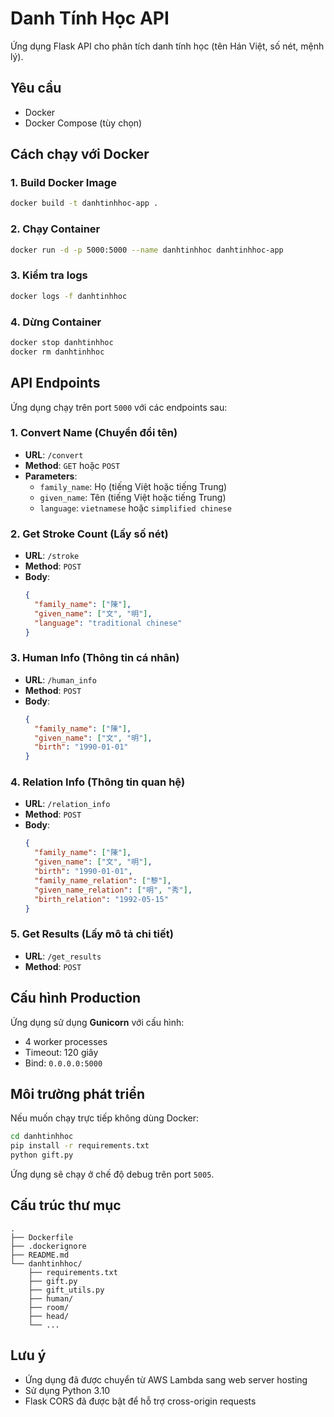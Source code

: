 # Danh Tính Học API

Ứng dụng Flask API cho phân tích danh tính học (tên Hán Việt, số nét, mệnh lý).

## Yêu cầu

- Docker
- Docker Compose (tùy chọn)

## Cách chạy với Docker

### 1. Build Docker Image

```bash
docker build -t danhtinhhoc-app .
```

### 2. Chạy Container

```bash
docker run -d -p 5000:5000 --name danhtinhhoc danhtinhhoc-app
```

### 3. Kiểm tra logs

```bash
docker logs -f danhtinhhoc
```

### 4. Dừng Container

```bash
docker stop danhtinhhoc
docker rm danhtinhhoc
```

## API Endpoints

Ứng dụng chạy trên port `5000` với các endpoints sau:

### 1. Convert Name (Chuyển đổi tên)
- **URL**: `/convert`
- **Method**: `GET` hoặc `POST`
- **Parameters**:
  - `family_name`: Họ (tiếng Việt hoặc tiếng Trung)
  - `given_name`: Tên (tiếng Việt hoặc tiếng Trung)
  - `language`: `vietnamese` hoặc `simplified chinese`

### 2. Get Stroke Count (Lấy số nét)
- **URL**: `/stroke`
- **Method**: `POST`
- **Body**:
  ```json
  {
    "family_name": ["陳"],
    "given_name": ["文", "明"],
    "language": "traditional chinese"
  }
  ```

### 3. Human Info (Thông tin cá nhân)
- **URL**: `/human_info`
- **Method**: `POST`
- **Body**:
  ```json
  {
    "family_name": ["陳"],
    "given_name": ["文", "明"],
    "birth": "1990-01-01"
  }
  ```

### 4. Relation Info (Thông tin quan hệ)
- **URL**: `/relation_info`
- **Method**: `POST`
- **Body**:
  ```json
  {
    "family_name": ["陳"],
    "given_name": ["文", "明"],
    "birth": "1990-01-01",
    "family_name_relation": ["黎"],
    "given_name_relation": ["明", "秀"],
    "birth_relation": "1992-05-15"
  }
  ```

### 5. Get Results (Lấy mô tả chi tiết)
- **URL**: `/get_results`
- **Method**: `POST`

## Cấu hình Production

Ứng dụng sử dụng **Gunicorn** với cấu hình:
- 4 worker processes
- Timeout: 120 giây
- Bind: `0.0.0.0:5000`

## Môi trường phát triển

Nếu muốn chạy trực tiếp không dùng Docker:

```bash
cd danhtinhhoc
pip install -r requirements.txt
python gift.py
```

Ứng dụng sẽ chạy ở chế độ debug trên port `5005`.

## Cấu trúc thư mục

```
.
├── Dockerfile
├── .dockerignore
├── README.md
└── danhtinhhoc/
    ├── requirements.txt
    ├── gift.py
    ├── gift_utils.py
    ├── human/
    ├── room/
    ├── head/
    └── ...
```

## Lưu ý

- Ứng dụng đã được chuyển từ AWS Lambda sang web server hosting
- Sử dụng Python 3.10
- Flask CORS đã được bật để hỗ trợ cross-origin requests
